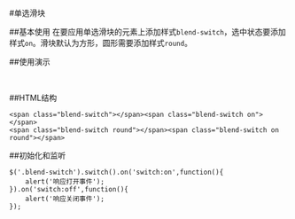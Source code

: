 #单选滑块

##基本使用
在要应用单选滑块的元素上添加样式`blend-switch`，选中状态要添加样式`on`。滑块默认为方形，圆形需要添加样式`round`。

##使用演示

<div class="doc-demo">
    <span class="blend-switch"></span><span class="blend-switch on"></span>
	<br/>
	<span class="blend-switch round"></span><span class="blend-switch on round"></span>
</div>

<script type="text/javascript">

    boost('.blend-switch').switch().on('switch:on',function(){
        alert('响应打开事件');
    }).on('switch:off',function(){
        alert('响应关闭事件');
    });
</script>

##HTML结构

    <span class="blend-switch"></span><span class="blend-switch on"></span>
	<span class="blend-switch round"></span><span class="blend-switch on round"></span>

##初始化和监听

    $('.blend-switch').switch().on('switch:on',function(){
        alert('响应打开事件');
    }).on('switch:off',function(){
        alert('响应关闭事件');
    });